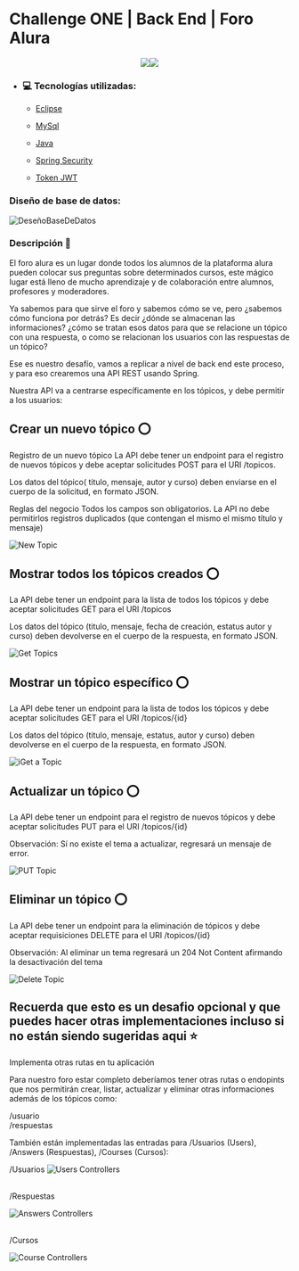 # Challenge ONE | Back End | Foro Alura 


</p>
<p align = "center">
<img src="https://img.shields.io/badge/_Lenguaje-190202?style=flat"/><img src="https://img.shields.io/badge/_Java-F20000?style=flat"/>
</p>

- ### :computer: Tecnologías utilizadas:

  - [Eclipse](https://www.eclipse.org/)
  - [MySql](https://www.mysql.com/)
  - [Java](https://www.java.com/en/)

  - [Spring Security](https://start.spring.io/)
  - [Token JWT](https://jwt.io/)

### Diseño de base de datos:

![DeseñoBaseDeDatos](https://github.com/Valamca/Foro_Alura_API_REST/assets/129345721/3cdb9458-1b8a-44a6-990a-551a43c7c0ce)


### Descripción  :page_facing_up:

El foro alura es un lugar donde todos los alumnos de la plataforma alura
pueden colocar sus preguntas sobre determinados cursos, este mágico lugar está lleno de mucho aprendizaje y de colaboración entre alumnos, profesores y moderadores.

Ya sabemos para que sirve el foro y sabemos cómo se ve, pero ¿sabemos cómo funciona por detrás? Es decir ¿dónde se almacenan las informaciones? ¿cómo se tratan esos datos para que se relacione un tópico con una respuesta, o como se relacionan los usuarios con las respuestas de un tópico?

Ese es nuestro desafío, vamos a replicar a nivel de back end este proceso, y para eso crearemos una API REST usando Spring.

Nuestra API va a centrarse específicamente en los tópicos, y debe permitir a los usuarios:

    

## Crear un nuevo tópico :o: 
  Registro de un nuevo tópico
  La API debe tener un endpoint para el registro de nuevos tópicos y debe aceptar solicitudes POST para el URI /topicos.

  Los datos del tópico( titulo, mensaje, autor y curso) deben enviarse en el cuerpo de la solicitud, en formato JSON.

  Reglas del negocio
  Todos los campos son obligatorios.
  La API no debe permitirlos registros duplicados (que contengan el mismo el mismo título y mensaje)

![New Topic](https://github.com/Valamca/Foro_Alura_API_REST/assets/129345721/4cd6f1aa-8268-4698-b7e9-ddd4e717144e)

  

## Mostrar todos los tópicos creados :o: 
  La API debe tener un endpoint para la lista de todos los tópicos y debe aceptar solicitudes GET para el URI /topicos

  Los datos del tópico (titulo, mensaje, fecha de creación, estatus autor y curso) deben devolverse en el cuerpo de la respuesta, en formato JSON.

  ![Get Topics](https://github.com/Valamca/Foro_Alura_API_REST/assets/129345721/ffd327f3-6132-4900-90ce-35fd5d27983b)


## Mostrar un tópico específico :o:

  La API debe tener un endpoint para la lista de todos los tópicos y debe aceptar solicitudes GET para el URI /topicos/{id}

  Los datos del tópico (titulo, mensaje, estatus, autor y curso) deben devolverse en el cuerpo de la respuesta, en formato JSON.

  ![iGet a Topic](https://github.com/Valamca/Foro_Alura_API_REST/assets/129345721/b2597341-c6e5-45f7-943e-e0f7d72eef35)

  
## Actualizar un tópico :o:

  La API debe tener un endpoint para el registro de nuevos tópicos y debe aceptar solicitudes PUT para el URI /topicos/{id}

  Observación: Sí no existe el tema a actualizar, regresará un mensaje de error.
      
  ![PUT Topic](https://github.com/Valamca/Foro_Alura_API_REST/assets/129345721/4652dc67-8109-4e0d-8790-73f03f8b13b9)

    
## Eliminar un tópico :o:

  La API debe tener un endpoint para la eliminación de tópicos y debe aceptar requisiciones DELETE para el URI /topicos/{id}

  Observación: Al eliminar un tema regresará un 204 Not Content afirmando la desactivación del tema

  ![Delete Topic](https://github.com/Valamca/Foro_Alura_API_REST/assets/129345721/b7877cd5-68c1-482d-90ad-ba242dd0e850)


## Recuerda que esto es un desafio opcional y que puedes hacer otras implementaciones incluso si no están siendo sugeridas aqui :star:
  Implementa otras rutas en tu aplicación

  Para nuestro foro estar completo deberíamos tener otras rutas o endopints que nos permitirán crear, listar, actualizar y eliminar otras informaciones además de los tópicos como:

  /usuario <br>
  /respuestas

  También están implementadas las entradas para /Usuarios (Users), /Answers (Respuestas), /Courses (Cursos):

  /Usuarios
  ![Users Controllers](https://github.com/Valamca/Foro_Alura_API_REST/assets/129345721/f6841946-8f48-484f-b83e-c0ee681e61c9)

  <br>
  /Respuestas <br>
  
  ![Answers Controllers](https://github.com/Valamca/Foro_Alura_API_REST/assets/129345721/e3db18f3-b486-434c-93f5-ab725e0619b9)

  <br>
  /Cursos <br>
  
  ![Course Controllers](https://github.com/Valamca/Foro_Alura_API_REST/assets/129345721/a4836e54-dd60-4c7a-a977-c818dd5f4f91)

  <br>


